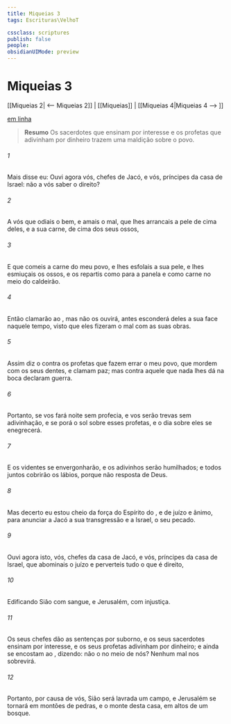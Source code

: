 ```yaml
---
title: Miqueias 3
tags: Escrituras\VelhoT

cssclass: scriptures
publish: false
people:
obsidianUIMode: preview
---
```


# Miqueias 3
[[Miqueias 2| <-- Miqueias 2]] | [[Miqueias]] | [[Miqueias 4|Miqueias 4 --> ]]

[em linha](https://churchofjesuschrist.org/study/scriptures/ot/micah/3?lang=por)

> __Resumo__
Os sacerdotes que ensinam por interesse e os profetas que adivinham por dinheiro trazem uma maldição sobre o povo.

###### 1 
Mais disse eu: Ouvi agora vós, chefes de Jacó, e vós, príncipes da casa de Israel:  não  a vós  saber o direito?

###### 2 
A vós que odiais o bem, e amais o mal, que lhes arrancais a pele de cima deles, e a sua carne, de cima dos seus ossos,

###### 3 
E que comeis a carne do meu povo, e lhes esfolais a sua pele, e lhes esmiuçais os ossos, e os repartis como para a panela e como carne no meio do caldeirão.

###### 4 
Então clamarão ao , mas não os ouvirá, antes esconderá deles a sua face naquele tempo, visto que eles fizeram o mal com as suas obras.

###### 5 
Assim diz o  contra os profetas que fazem errar o meu povo, que mordem com os seus dentes, e clamam paz; mas contra aquele que nada lhes dá na boca declaram guerra.

###### 6 
Portanto, se vos fará noite sem profecia, e vos serão trevas sem adivinhação, e se porá o sol sobre esses profetas, e o dia sobre eles se enegrecerá.

###### 7 
E os videntes se envergonharão, e os adivinhos serão humilhados; e todos juntos cobrirão os lábios, porque não  resposta de Deus.

###### 8 
Mas decerto eu estou cheio da força do Espírito do , e  de juízo e ânimo, para anunciar a Jacó a sua transgressão e a Israel, o seu pecado.

###### 9 
Ouvi agora isto, vós, chefes da casa de Jacó, e vós, príncipes da casa de Israel, que abominais o juízo e perverteis tudo o que é direito,

###### 10 
Edificando Sião com sangue, e Jerusalém, com injustiça.

###### 11 
Os seus chefes dão as sentenças por suborno, e os seus sacerdotes ensinam por interesse, e os seus profetas adivinham por dinheiro; e ainda se encostam ao , dizendo:  não  o  no meio de nós? Nenhum mal nos sobrevirá.

###### 12 
Portanto, por causa de vós, Sião será lavrada  um campo, e Jerusalém se tornará em montões de pedras, e o monte desta casa, em altos de um bosque.

